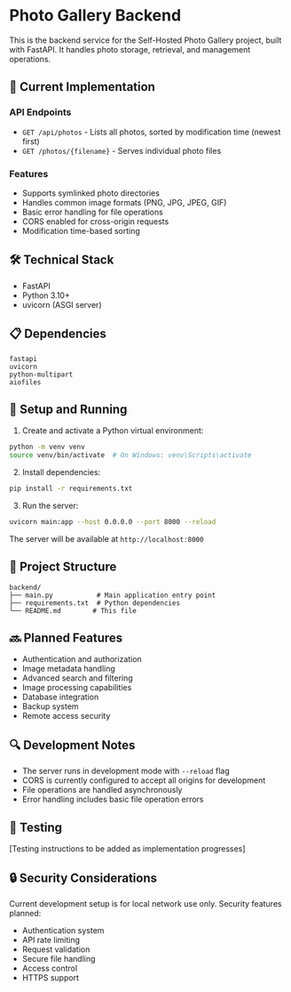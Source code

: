 # Photo Gallery Backend

This is the backend service for the Self-Hosted Photo Gallery project, built with FastAPI. It handles photo storage, retrieval, and management operations.

## 🚧 Current Implementation

### API Endpoints

- `GET /api/photos` - Lists all photos, sorted by modification time (newest first)
- `GET /photos/{filename}` - Serves individual photo files

### Features

- Supports symlinked photo directories
- Handles common image formats (PNG, JPG, JPEG, GIF)
- Basic error handling for file operations
- CORS enabled for cross-origin requests
- Modification time-based sorting

## 🛠️ Technical Stack

- FastAPI
- Python 3.10+
- uvicorn (ASGI server)

## 📋 Dependencies

```
fastapi
uvicorn
python-multipart
aiofiles
```

## 🚀 Setup and Running

1. Create and activate a Python virtual environment:
```bash
python -m venv venv
source venv/bin/activate  # On Windows: venv\Scripts\activate
```

2. Install dependencies:
```bash
pip install -r requirements.txt
```

3. Run the server:
```bash
uvicorn main:app --host 0.0.0.0 --port 8000 --reload
```

The server will be available at `http://localhost:8000`

## 📁 Project Structure

```
backend/
├── main.py           # Main application entry point
├── requirements.txt  # Python dependencies
└── README.md        # This file
```

## 🔜 Planned Features

- Authentication and authorization
- Image metadata handling
- Advanced search and filtering
- Image processing capabilities
- Database integration
- Backup system
- Remote access security

## 🔍 Development Notes

- The server runs in development mode with `--reload` flag
- CORS is currently configured to accept all origins for development
- File operations are handled asynchronously
- Error handling includes basic file operation errors

## 🧪 Testing

[Testing instructions to be added as implementation progresses]

## 🔒 Security Considerations

Current development setup is for local network use only. Security features planned:
- Authentication system
- API rate limiting
- Request validation
- Secure file handling
- Access control
- HTTPS support